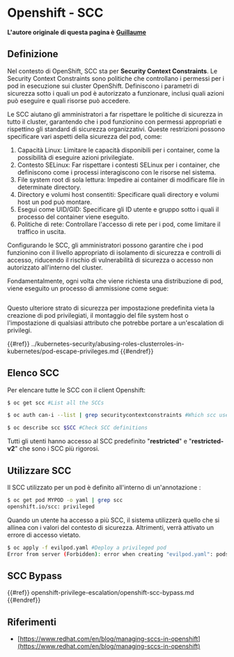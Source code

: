 # Openshift - SCC

**L'autore originale di questa pagina è** [**Guillaume**](https://www.linkedin.com/in/guillaume-chapela-ab4b9a196)

## Definizione

Nel contesto di OpenShift, SCC sta per **Security Context Constraints**. Le Security Context Constraints sono politiche che controllano i permessi per i pod in esecuzione sui cluster OpenShift. Definiscono i parametri di sicurezza sotto i quali un pod è autorizzato a funzionare, inclusi quali azioni può eseguire e quali risorse può accedere.

Le SCC aiutano gli amministratori a far rispettare le politiche di sicurezza in tutto il cluster, garantendo che i pod funzionino con permessi appropriati e rispettino gli standard di sicurezza organizzativi. Queste restrizioni possono specificare vari aspetti della sicurezza del pod, come:

1. Capacità Linux: Limitare le capacità disponibili per i container, come la possibilità di eseguire azioni privilegiate.
2. Contesto SELinux: Far rispettare i contesti SELinux per i container, che definiscono come i processi interagiscono con le risorse nel sistema.
3. File system root di sola lettura: Impedire ai container di modificare file in determinate directory.
4. Directory e volumi host consentiti: Specificare quali directory e volumi host un pod può montare.
5. Esegui come UID/GID: Specificare gli ID utente e gruppo sotto i quali il processo del container viene eseguito.
6. Politiche di rete: Controllare l'accesso di rete per i pod, come limitare il traffico in uscita.

Configurando le SCC, gli amministratori possono garantire che i pod funzionino con il livello appropriato di isolamento di sicurezza e controlli di accesso, riducendo il rischio di vulnerabilità di sicurezza o accesso non autorizzato all'interno del cluster.

Fondamentalmente, ogni volta che viene richiesta una distribuzione di pod, viene eseguito un processo di ammissione come segue:

<figure><img src="../../images/Managing SCCs in OpenShift-1.png" alt=""><figcaption></figcaption></figure>

Questo ulteriore strato di sicurezza per impostazione predefinita vieta la creazione di pod privilegiati, il montaggio del file system host o l'impostazione di qualsiasi attributo che potrebbe portare a un'escalation di privilegi.

{{#ref}}
../kubernetes-security/abusing-roles-clusterroles-in-kubernetes/pod-escape-privileges.md
{{#endref}}

## Elenco SCC

Per elencare tutte le SCC con il client Openshift:
```bash
$ oc get scc #List all the SCCs

$ oc auth can-i --list | grep securitycontextconstraints #Which scc user can use

$ oc describe scc $SCC #Check SCC definitions
```
Tutti gli utenti hanno accesso al SCC predefinito "**restricted**" e "**restricted-v2**" che sono i SCC più rigorosi.

## Utilizzare SCC

Il SCC utilizzato per un pod è definito all'interno di un'annotazione :
```bash
$ oc get pod MYPOD -o yaml | grep scc
openshift.io/scc: privileged
```
Quando un utente ha accesso a più SCC, il sistema utilizzerà quello che si allinea con i valori del contesto di sicurezza. Altrimenti, verrà attivato un errore di accesso vietato.
```bash
$ oc apply -f evilpod.yaml #Deploy a privileged pod
Error from server (Forbidden): error when creating "evilpod.yaml": pods "evilpod" is forbidden: unable to validate against any security context constrain
```
## SCC Bypass

{{#ref}}
openshift-privilege-escalation/openshift-scc-bypass.md
{{#endref}}

## Riferimenti

- [https://www.redhat.com/en/blog/managing-sccs-in-openshift](https://www.redhat.com/en/blog/managing-sccs-in-openshift)
